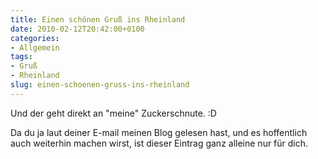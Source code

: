 ```yaml
---
title: Einen schönen Gruß ins Rheinland
date: 2010-02-12T20:42:00+0100
categories:
- Allgemein
tags:
- Gruß
- Rheinland
slug: einen-schoenen-gruss-ins-rheinland
---
```

Und der geht direkt an "meine" Zuckerschnute. :D

Da du ja laut deiner E-mail meinen Blog gelesen hast, und es hoffentlich auch weiterhin machen wirst, ist dieser Eintrag ganz alleine nur für dich.
